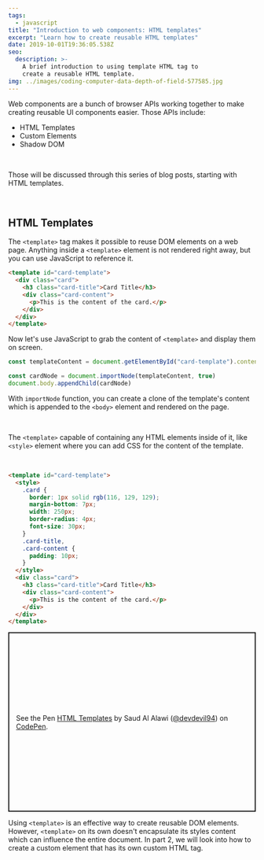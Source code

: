 ```yaml
---
tags:
  - javascript
title: "Introduction to web components: HTML templates"
excerpt: "Learn how to create reusable HTML templates"
date: 2019-10-01T19:36:05.538Z
seo:
  description: >-
    A brief introduction to using template HTML tag to
    create a reusable HTML template.
img: ../images/coding-computer-data-depth-of-field-577585.jpg
---
```


Web components are a bunch of browser APIs working together to make creating reusable UI components easier. Those APIs include:

- HTML Templates
- Custom Elements
- Shadow DOM

<br>

Those will be discussed through this series of blog posts, starting with HTML templates.

<br>

## HTML Templates

The `<template>` tag makes it possible to reuse DOM elements on a web page. Anything inside a `<template>` element is not rendered right away, but you can use JavaScript to reference it.

```html
<template id="card-template">
  <div class="card">
    <h3 class="card-title">Card Title</h3>
    <div class="card-content">
      <p>This is the content of the card.</p>
    </div>
  </div>
</template>
```

Now let's use JavaScript to grab the content of `<template>` and display them on screen.

```javascript
const templateContent = document.getElementById("card-template").content

const cardNode = document.importNode(templateContent, true)
document.body.appendChild(cardNode)
```

With `importNode` function, you can create a clone of the template's content which is appended to the `<body>` element and rendered on the page.

<br>

The `<template>` capable of containing any HTML elements inside of it, like `<style>` element where you can add CSS for the content of the template.

<br>

```html
<template id="card-template">
  <style>
    .card {
      border: 1px solid rgb(116, 129, 129);
      margin-bottom: 7px;
      width: 250px;
      border-radius: 4px;
      font-size: 30px;
    }
    .card-title,
    .card-content {
      padding: 10px;
    }
  </style>
  <div class="card">
    <h3 class="card-title">Card Title</h3>
    <div class="card-content">
      <p>This is the content of the card.</p>
    </div>
  </div>
</template>
```

<p class="codepen" data-height="365" data-theme-id="dark" data-default-tab="html,result" data-user="devdevil94" data-slug-hash="PoYrBNx" data-preview="true" style="height: 365px; box-sizing: border-box; display: flex; align-items: center; justify-content: center; border: 2px solid; margin: 1em 0; padding: 1em;" data-pen-title="HTML Templates">
  <span>See the Pen <a href="https://codepen.io/devdevil94/pen/PoYrBNx">
  HTML Templates</a> by Saud Al Alawi (<a href="https://codepen.io/devdevil94">@devdevil94</a>)
  on <a href="https://codepen.io">CodePen</a>.</span>
</p>
<script async src="https://static.codepen.io/assets/embed/ei.js"></script>

Using `<template>` is an effective way to create reusable DOM elements. However, `<template>` on its own doesn't encapsulate its styles content which can influence the entire document. In part 2, we will look into how to create a custom element that has its own custom HTML tag.
